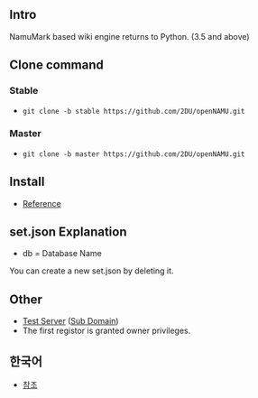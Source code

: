 ﻿## Intro
NamuMark based wiki engine returns to Python. (3.5 and above)

## Clone command
### Stable
 * `git clone -b stable https://github.com/2DU/openNAMU.git`

### Master
 * `git clone -b master https://github.com/2DU/openNAMU.git`

## Install
 * [Reference](https://en.namu.ml/w/openNAMU%2FInstall)
 
## set.json Explanation
 * db = Database Name

You can create a new set.json by deleting it.

## Other
 * [Test Server](http://namu.ml) ([Sub Domain](http://kwee.ga))
 * The first registor is granted owner privileges.

## 한국어
 * [참조](https://github.com/2DU/openNAMU/blob/master/Readme-Ko.md)